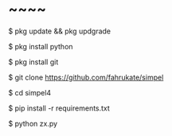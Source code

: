 # ~~~~
$ pkg update && pkg updgrade

$ pkg install python

$ pkg install git

$ git clone https://github.com/fahrukate/simpel

$ cd simpel4

$ pip install -r requirements.txt

$ python zx.py

